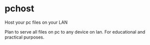 # pchost
Host your pc files on your LAN

Plan to serve all files on pc to any device on lan. For educational and practical purposes.
